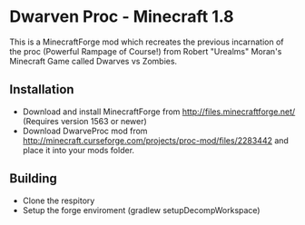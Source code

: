 Dwarven Proc - Minecraft 1.8
=============
This is a MinecraftForge mod which recreates the previous incarnation of the proc (Powerful Rampage of Course!) from Robert "Urealms" Moran's Minecraft Game called Dwarves vs Zombies.

Installation
-------
* Download and install MinecraftForge from http://files.minecraftforge.net/ (Requires version 1563 or newer)
* Download DwarveProc mod from http://minecraft.curseforge.com/projects/proc-mod/files/2283442 and place it into your mods folder.

Building
-------
* Clone the respitory
* Setup the forge enviroment (gradlew setupDecompWorkspace)